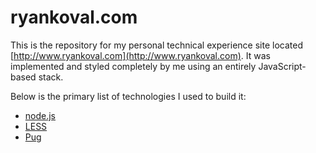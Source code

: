 # ryankoval.com
This is the repository for my personal technical experience site located [http://www.ryankoval.com](http://www.ryankoval.com). It was implemented and styled completely by me using an entirely JavaScript-based stack.

Below is the primary list of technologies I used to build it:

- [node.js](https://nodejs.org/)
- [LESS](http://lesscss.org/)
- [Pug](https://pugjs.org)
